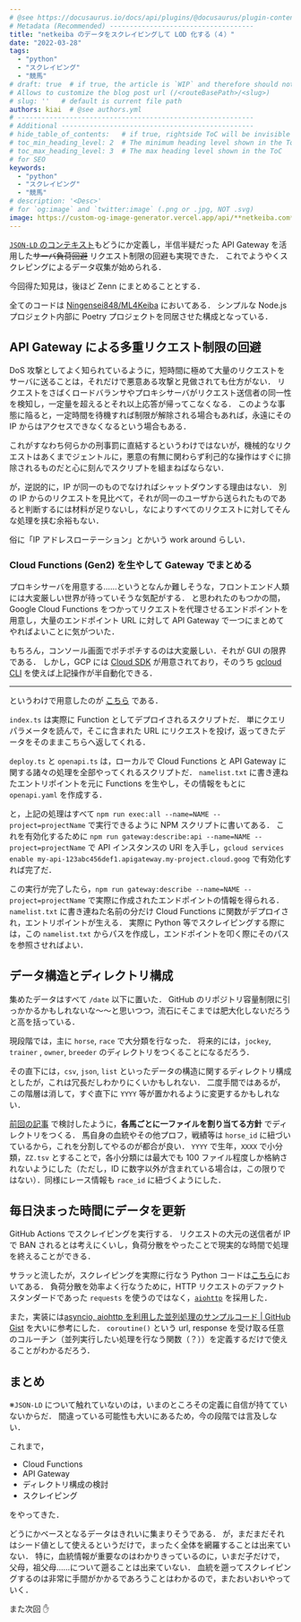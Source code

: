 ```yaml
---
# @see https://docusaurus.io/docs/api/plugins/@docusaurus/plugin-content-blog#markdown-front-matter
# Metadata (Recommended) ------------------------------------
title: "netkeiba のデータをスクレイピングして LOD 化する（４）"
date: "2022-03-28"
tags:
  - "python"
  - "スクレイピング"
  - "競馬"
# draft: true  # if true, the article is `WIP` and therefore should not be published yet
# Allows to customize the blog post url (/<routeBasePath>/<slug>)
# slug: ''   # default is current file path
authors: kiai  # @see authors.yml
# -----------------------------------------------------------
# Additional ------------------------------------------------
# hide_table_of_contents:   # if true, rightside ToC will be invisible
# toc_min_heading_level: 2  # The minimum heading level shown in the ToC
# toc_max_heading_level: 3  # The max heading level shown in the ToC
# for SEO
keywords:
  - "python"
  - "スクレイピング"
  - "競馬"
# description: '<Desc>'
# for `og:image` and `twitter:image` (.png or .jpg, NOT .svg)
image: https://custom-og-image-generator.vercel.app/api/**netkeiba.com**%20%E3%81%AE%E3%83%87%E3%83%BC%E3%82%BF%E3%82%92%E3%82%B9%E3%82%AF%E3%83%AC%E3%82%A4%E3%83%94%E3%83%B3%E3%82%B0%E3%81%97%E3%81%A6LOD%E5%8C%96%E3%81%99%E3%82%8B.png?theme=light&copyright=Kiai+de+Nantoka&logo=https%3A%2F%2Fimg.icons8.com%2Fglyph-neue%2F64%2F000000%2Fhorse.png&avater=https%3A%2F%2Favatars.githubusercontent.com%2Fu%2F20794309&author=Kiai&aka=%40Ningensei848&site=%E6%B0%97%E5%90%88%E3%81%A7%E3%81%AA%E3%82%93%E3%81%A8%E3%81%8B&tags=%E7%AB%B6%E9%A6%AC&tags=scraping&tags=Python&tags=LOD
---
```


[`JSON-LD` のコンテキスト](https://github.com/Ningensei848/ML4Keiba/blob/main/context.jsonld)もどうにか定義し，半信半疑だった API Gateway を活用した~~サーバ負荷回避~~ リクエスト制限の回避も実現できた．
これでようやくスクレピングによるデータ収集が始められる．

今回得た知見は，後ほど Zenn にまとめることとする．

<!-- truncate -->

全てのコードは [Ningensei848/ML4Keiba](https://github.com/Ningensei848/ML4Keiba) においてある．
シンプルな Node.js プロジェクト内部に Poetry プロジェクトを同居させた構成となっている．

## API Gateway による多重リクエスト制限の回避

DoS 攻撃としてよく知られているように，短時間に極めて大量のリクエストをサーバに送ることは，それだけで悪意ある攻撃と見做されても仕方がない．
リクエストをさばくロードバランサやプロキシサーバがリクエスト送信者の同一性を検知し，一定量を超えるとそれ以上応答が帰ってこなくなる．
このような事態に陥ると，一定時間を待機すれば制限が解除される場合もあれば，永遠にその IP からはアクセスできなくなるという場合もある．

これがすなわち何らかの刑事罰に直結するというわけではないが，機械的なリクエストはあくまでジェントルに，悪意の有無に関わらず利己的な操作はすぐに排除されるものだと心に刻んでスクリプトを組まねばならない．

が，逆説的に，IP が同一のものでなければシャットダウンする理由はない．
別の IP からのリクエストを見比べて，それが同一のユーザから送られたものであると判断するには材料が足りないし，なによりすべてのリクエストに対してそんな処理を挟む余裕もない．

俗に「IP アドレスローテーション」とかいう work around らしい．

### Cloud Functions (Gen2) を生やして Gateway でまとめる

プロキシサーバを用意する……というとなんか難しそうな，フロントエンド人類には大変厳しい世界が待っていそうな気配がする．
と思われたのもつかの間，Google Cloud Functions をつかってリクエストを代理させるエンドポイントを用意し，大量のエンドポイント URL に対して API Gateway で一つにまとめてやればよいことに気がついた．

もちろん，コンソール画面でポチポチするのは大変厳しい．それが GUI の限界である．
しかし，GCP には [Cloud SDK](https://cloud.google.com/sdk/docs) が用意されており，そのうち [gcloud CLI](https://cloud.google.com/sdk/gcloud) を使えば上記操作が半自動化できる．

---

というわけで用意したのが [こちら](https://github.com/Ningensei848/ML4Keiba/tree/main/src) である．

`index.ts` は実際に Function としてデプロイされるスクリプトだ．
単にクエリパラメータを読んで，そこに含まれた URL にリクエストを投げ，返ってきたデータをそのままこちらへ返してくれる．

`deploy.ts` と `openapi.ts` は，ローカルで Cloud Functions と API Gateway に関する諸々の処理を全部やってくれるスクリプトだ．
`namelist.txt` に書き連ねたエントリポイントを元に Functions を生やし，その情報をもとに `openapi.yaml` を作成する．

と，上記の処理はすべて `npm run exec:all --name=NAME --project=projectName` で実行できるように NPM スクリプトに書いてある．
これを有効化するために `npm run gateway:describe:api --name=NAME --project=projectName` で API インスタンスの URI を入手し，`gcloud services enable my-api-123abc456def1.apigateway.my-project.cloud.goog` で有効化すれば完了だ．

この実行が完了したら，`npm run gateway:describe --name=NAME --project=projectName` で実際に作成されたエンドポイントの情報を得られる．
`namelist.txt` に書き連ねた名前の分だけ Cloud Functions に関数がデプロイされ，エントリポイントが生える．
実際に Python 等でスクレイピングする際には，この `namelist.txt` からパスを作成し，エンドポイントを叩く際にそのパスを参照させればよい．

## データ構造とディレクトリ構成

集めたデータはすべて `/date` 以下に置いた．
GitHub のリポジトリ容量制限に引っかかるかもしれないな～～と思いつつ，流石にそこまでは肥大化しないだろうと高を括っている．

現段階では，主に `horse`, `race` で大分類を行なった．
将来的には，`jockey`, `trainer` , `owner`, `breeder` のディレクトリをつくることになるだろう．

その直下には，`csv`, `json`, `list` といったデータの構造に関するディレクトリ構成としたが，これは冗長だしわかりにくいかもしれない．
二度手間ではあるが，この階層は消して，すぐ直下に `YYYY` 等が置かれるように変更するかもしれない．

[前回の記事](03-23.md#データ構造) で検討したように，**各馬ごとに一ファイルを割り当てる方針** でディレクトリをつくる．
馬自身の血統やその他プロフ，戦績等は `horse_id` に紐づいているから，これを分割してやるのが都合が良い．
`YYYY` で生年，`XXXX` で小分類，`ZZ.tsv` とすることで，各小分類には最大でも 100 ファイル程度しか格納されないようにした（ただし，ID に数字以外が含まれている場合は，この限りではない）．同様にレース情報も `race_id` に紐づくようにした．

## 毎日決まった時間にデータを更新

GitHub Actions でスクレイピングを実行する．
リクエストの大元の送信者が IP で BAN されるとは考えにくいし，負荷分散をやったことで現実的な時間で処理を終えることができる．

サラッと流したが，スクレイピングを実際に行なう Python コードは[こちら](https://github.com/Ningensei848/ML4Keiba/tree/main/python)においてある．
負荷分散を効率よく行なうために，HTTP リクエストのデファクトスタンダードであった `requests` を使うのではなく，[`aiohttp`](https://docs.aiohttp.org/) を採用した．

また，実装には[asyncio, aiohttp を利用した並列処理のサンプルコード | GitHub Gist](https://gist.github.com/rhoboro/86629f831934827d832841709abfe715) を大いに参考にした．
`coroutine()` という url, response を受け取る任意のコルーチン（並列実行したい処理を行なう関数（？））を定義するだけで使えることがわかるだろう．

## まとめ

※`JSON-LD` について触れていないのは，いまのところその定義に自信が持てていないからだ．
間違っている可能性も大いにあるため，今の段階では言及しない．

これまで，

- Cloud Functions
- API Gateway
- ディレクトリ構成の検討
- スクレイピング

をやってきた．

どうにかベースとなるデータはきれいに集まりそうである．
が，まだまだそれはシード値として使えるというだけで，まったく全体を網羅することは出来ていない．
特に，血統情報が重要なのはわかりきっているのに，いまだ子だけで，父母，祖父母……について遡ることは出来ていない．
血統を遡ってスクレイピングするのは非常に手間がかかるであろうことはわかるので，またおいおいやっていく．

また次回 ✋
